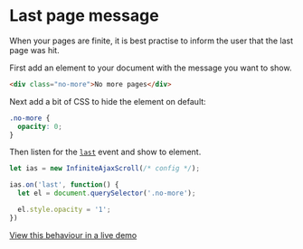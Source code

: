 # Last page message

When your pages are finite, it is best practise to inform the user that the last page was hit.

First add an element to your document with the message you want to show.

```html
<div class="no-more">No more pages</div>
```

Next add a bit of CSS to hide the element on default:

```css
.no-more {
  opacity: 0;
}
```

Then listen for the [`last`](../events.md#last) event and show to element.

```javascript
let ias = new InfiniteAjaxScroll(/* config */);

ias.on('last', function() {
  let el = document.querySelector('.no-more');

  el.style.opacity = '1';
})
```

[View this behaviour in a live demo](https://infiniteajaxscroll.com/examples/articles/)
